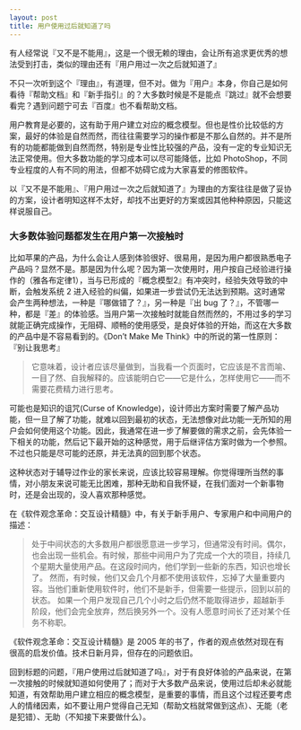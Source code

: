 ```yaml
---
layout: post
title: 用户使用过后就知道了吗
---
```


有人经常说『又不是不能用』，这是一个很无赖的理由，会让所有追求更优秀的想法受到打击，类似的理由还有『用户用过一次之后就知道了』

不只一次听到这个『理由』，有道理，但不对。做为『用户』本身，你自己是如何看待『帮助文档』和『新手指引』的？大多数时候是不是能点『跳过』就不会想要看完？遇到问题宁可去『百度』也不看帮助文档。

用户教育是必要的，这有助于用户建立对应的概念模型。但也是性价比较低的方案，最好的体验是自然而然，而往往需要学习的操作都是不那么自然的。并不是所有的功能都能做到自然而然，特别是专业性比较强的产品，没有一定的专业知识无法正常使用。但大多数功能的学习成本可以尽可能降低，比如 PhotoShop，不同专业程度的人有不同的用法，但都不妨碍它成为大家喜爱的修图软件。

以『又不是不能用』、『用户用过一次之后就知道了』为理由的方案往往是做了妥协的方案，设计者明知这样不太好，却找不出更好的方案或因其他种种原因，只能这样说服自己。

### 大多数体验问题都发生在用户第一次接触时

比如苹果的产品，为什么会让人感到体验很好、很易用，是因为用户都很熟悉电子产品吗？显然不是。那是因为什么呢？因为第一次使用时，用户按自己经验进行操作的（雅各布定律1），当与已形成的『概念模型2』有冲突时，经验失效导致的中断，会触发系统 2 进入经验的纠偏，如果进一步尝试仍无法达到预期。这时通常会产生两种想法，一种是『哪做错了？』，另一种是『出 bug 了？』，不管哪一种，都是『差』的体验感。当用户第一次接触时就能自然而然的，不用过多的学习就能正确完成操作，无阻碍、顺畅的使用感受，是良好体验的开始，而这在大多数的产品中是不容易看到的。《Don’t Make Me Think》中的所说的第一性原则：『别让我思考』

> 它意味着，设计者应该尽量做到，当我看一个页面时，它应该是不言而喻、一目了然、自我解释的。应该能明白它——它是什么，怎样使用它——而不需要花费精力进行思考。

可能也是知识的诅咒(Curse of Knowledge)，设计师出方案时需要了解产品功能，但一旦了解了功能，就难以回到最初的状态，无法想像对此功能一无所知的用户会如何使用这个功能。因此，我通常在进一步了解要做的需求之前，会先体验一下相关的功能，然后记下最开始的这种感觉，用于后继评估方案时做为一个参照。不过也只能是尽可能的还原，并无法真的回到那个状态。

这种状态对于辅导过作业的家长来说，应该比较容易理解。你觉得理所当然的事情，对小朋友来说可能无比困难，那种无助和自我怀疑，在我们面对一个新事物时，还是会出现的，没人喜欢那种感觉。

在《软件观念革命：交互设计精髓》中，有关于新手用户、专家用户和中间用户的描述：

> 处于中间状态的大多数用户都很愿意进一步学习，但通常没有时间。偶尔，也会出现一些机会。有时候，那些中间用户为了完成一个大的项目，持续几个星期大量使用产品。在这段时间内，他们学到一些新的东西，知识也增长了。
> 然而，有时候，他们又会几个月都不使用该软件，忘掉了大量重要内容。当他们重新使用软件时，他们不是新手，但需要一些提示，回到以前的状态。
> 如果一个用户发现自己几个小时之后仍然不能取得进步，超越新手阶段，他们会完全放弃，然后换另外一个。没有人愿意时间长了还对某个任务不称职。

《软件观念革命：交互设计精髓》是 2005 年的书了，作者的观点依然对现在有很高的启发价值。技术日新月异，但存在的问题依旧。

回到标题的问题，『用户使用过后就知道了吗』，对于有良好体验的产品来说，在第一次接触的时候就知道如何使用了；而对于大多数产品来说，使用过后却未必就能知道，有效帮助用户建立相应的概念模型，是重要的事情，而且这个过程还要考虑人的情绪因素，如不要让用户觉得自己无知（帮助文档就常做到这点）、无能（老是犯错）、无助（不知接下来要做什么）。
